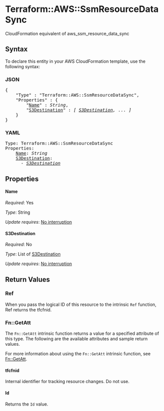 # Terraform::AWS::SsmResourceDataSync

CloudFormation equivalent of aws_ssm_resource_data_sync

## Syntax

To declare this entity in your AWS CloudFormation template, use the following syntax:

### JSON

<pre>
{
    "Type" : "Terraform::AWS::SsmResourceDataSync",
    "Properties" : {
        "<a href="#name" title="Name">Name</a>" : <i>String</i>,
        "<a href="#s3destination" title="S3Destination">S3Destination</a>" : <i>[ <a href="s3destination.md">S3Destination</a>, ... ]</i>
    }
}
</pre>

### YAML

<pre>
Type: Terraform::AWS::SsmResourceDataSync
Properties:
    <a href="#name" title="Name">Name</a>: <i>String</i>
    <a href="#s3destination" title="S3Destination">S3Destination</a>: <i>
      - <a href="s3destination.md">S3Destination</a></i>
</pre>

## Properties

#### Name

_Required_: Yes

_Type_: String

_Update requires_: [No interruption](https://docs.aws.amazon.com/AWSCloudFormation/latest/UserGuide/using-cfn-updating-stacks-update-behaviors.html#update-no-interrupt)

#### S3Destination

_Required_: No

_Type_: List of <a href="s3destination.md">S3Destination</a>

_Update requires_: [No interruption](https://docs.aws.amazon.com/AWSCloudFormation/latest/UserGuide/using-cfn-updating-stacks-update-behaviors.html#update-no-interrupt)

## Return Values

### Ref

When you pass the logical ID of this resource to the intrinsic `Ref` function, Ref returns the tfcfnid.

### Fn::GetAtt

The `Fn::GetAtt` intrinsic function returns a value for a specified attribute of this type. The following are the available attributes and sample return values.

For more information about using the `Fn::GetAtt` intrinsic function, see [Fn::GetAtt](https://docs.aws.amazon.com/AWSCloudFormation/latest/UserGuide/intrinsic-function-reference-getatt.html).

#### tfcfnid

Internal identifier for tracking resource changes. Do not use.

#### Id

Returns the <code>Id</code> value.

